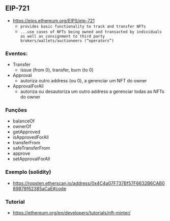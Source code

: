 ## EIP-721

- https://eips.ethereum.org/EIPS/eip-721
  - `provides basic functionality to track and transfer NFTs`
  - `...use cases of NFTs being owned and transacted by individuals as well as consignment to third party brokers/wallets/auctioneers (“operators”)`

### Eventos:

- Transfer
  - issue (from 0), transfer, burn (to 0)
- Approval
  - autoriza outro address (ou 0), a gerenciar um NFT do owner 
- ApprovalForAll
  - autoriza ou desautoriza um outro address a gerenciar todas as NFTs do owner 


### Funções

- balanceOf
- ownerOf
- getApproved
- isApprovedForAll
- transferFrom
- safeTransferFrom
- approve
- setApprovalForAll

### Exemplo (solidity)

- https://ropsten.etherscan.io/address/0x4C4a07F737Bf57F6632B6CAB089B78f62385aCaE#code

### Tutorial

- https://ethereum.org/en/developers/tutorials/nft-minter/
